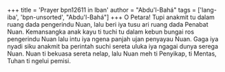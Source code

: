 +++
title = 'Prayer bpn12611 in Iban'
author = "Abdu'l-Bahá"
tags = ['lang-iba', 'bpn-unsorted', "Abdu'l-Bahá"]
+++
O Petara! Tupi anakmit tu dalam ruang dada pengerindu
Nuan, lalu beri iya tusu ari ruang dada Penabat Nuan. Kemansangka anak kayu ti tuchi tu dalam kebun bungai ros pengerindu Nuan lalu intu iya ngena panjah ujan penyayau Nuan. Gaga iya nyadi siku anakmit ba perintah suchi sereta uluka iya ngagai dunya serega Nuan. Nuan ti bekuasa sereta nelap, lalu Nuan meh ti Penyikap, ti Mentas, Tuhan ti ngelui pemisi.
